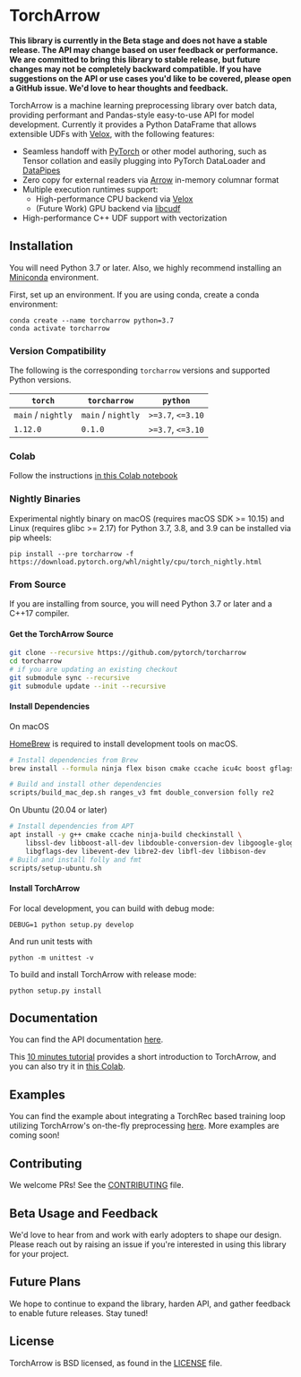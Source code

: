 # TorchArrow

**This library is currently in the Beta stage and does not have a stable release. The API may change based on
user feedback or performance. We are committed to bring this library to stable release, but future changes may not be
completely backward compatible. If you have suggestions on the API or use cases you'd like to be covered, please open a
GitHub issue. We'd love to hear thoughts and feedback.**

TorchArrow is a machine learning preprocessing library over batch data, providing performant and Pandas-style easy-to-use API for model development. Currently it provides a Python DataFrame that allows extensible UDFs with [Velox](https://github.com/facebookincubator/velox/), with the following features:

* Seamless handoff with [PyTorch](https://github.com/pytorch/pytorch) or other model authoring, such as Tensor collation and easily plugging into PyTorch DataLoader and [DataPipes](https://github.com/pytorch/data#what-are-datapipes)
* Zero copy for external readers via [Arrow](https://github.com/apache/arrow) in-memory columnar format
* Multiple execution runtimes support:
    - High-performance CPU backend via [Velox](https://github.com/facebookincubator/velox/)
    - (Future Work) GPU backend via [libcudf](https://docs.rapids.ai/api/libcudf/stable/)
* High-performance C++ UDF support with vectorization

## Installation

You will need Python 3.7 or later. Also, we highly recommend installing an [Miniconda](https://docs.conda.io/en/latest/miniconda.html#latest-miniconda-installer-links) environment.

First, set up an environment. If you are using conda, create a conda environment:
```
conda create --name torcharrow python=3.7
conda activate torcharrow
```

### Version Compatibility

The following is the corresponding `torcharrow` versions and supported Python versions.

| `torch`            | `torcharrow`        | `python`          |
| ------------------ | ------------------ | ----------------- |
| `main` / `nightly` | `main` / `nightly` | `>=3.7`, `<=3.10` |
| `1.12.0`           | `0.1.0`            | `>=3.7`, `<=3.10` |


### Colab

Follow the instructions [in this Colab notebook](https://colab.research.google.com/drive/1S0ldwN7qNM37E4WZnnAEnzn1DWnAQ6Vt)

### Nightly Binaries

Experimental nightly binary on macOS (requires macOS SDK >= 10.15) and Linux (requires glibc >= 2.17) for Python 3.7, 3.8, and 3.9 can be installed via pip wheels:
```
pip install --pre torcharrow -f https://download.pytorch.org/whl/nightly/cpu/torch_nightly.html
```

### From Source

If you are installing from source, you will need Python 3.7 or later and a C++17 compiler.

#### Get the TorchArrow Source
```bash
git clone --recursive https://github.com/pytorch/torcharrow
cd torcharrow
# if you are updating an existing checkout
git submodule sync --recursive
git submodule update --init --recursive
```

#### Install Dependencies

On macOS

[HomeBrew](https://brew.sh/) is required to install development tools on macOS.

```bash
# Install dependencies from Brew
brew install --formula ninja flex bison cmake ccache icu4c boost gflags glog libevent

# Build and install other dependencies
scripts/build_mac_dep.sh ranges_v3 fmt double_conversion folly re2
```

On Ubuntu (20.04 or later)
```bash
# Install dependencies from APT
apt install -y g++ cmake ccache ninja-build checkinstall \
    libssl-dev libboost-all-dev libdouble-conversion-dev libgoogle-glog-dev \
    libgflags-dev libevent-dev libre2-dev libfl-dev libbison-dev
# Build and install folly and fmt
scripts/setup-ubuntu.sh
```

#### Install TorchArrow
For local development, you can build with debug mode:
```
DEBUG=1 python setup.py develop
```

And run unit tests with
```
python -m unittest -v
```

To build and install TorchArrow with release mode:
```
python setup.py install
```


## Documentation
You can find the API documentation [here](https://pytorch.org/torcharrow/).

This [10 minutes tutorial](https://github.com/pytorch/torcharrow/blob/main/tutorial/tutorial.ipynb) provides a short introduction to TorchArrow, and you can also try it in [this Colab](https://colab.research.google.com/drive/1mQ3S6dwmU-zhBe2Tdvq_VRAnjQ3paiay).

## Examples
You can find the example about integrating a TorchRec based training loop utilizing TorchArrow's on-the-fly preprocessing
[here](https://github.com/pytorch/torchrec/tree/main/examples/torcharrow). More examples are coming soon!

## Contributing

We welcome PRs! See the [CONTRIBUTING](CONTRIBUTING.md) file.

## Beta Usage and Feedback

We'd love to hear from and work with early adopters to shape our design. Please reach out by raising an issue if you're
interested in using this library for your project.

## Future Plans
We hope to continue to expand the library, harden API, and gather feedback to enable future releases. Stay tuned!

## License

TorchArrow is BSD licensed, as found in the [LICENSE](LICENSE) file.
